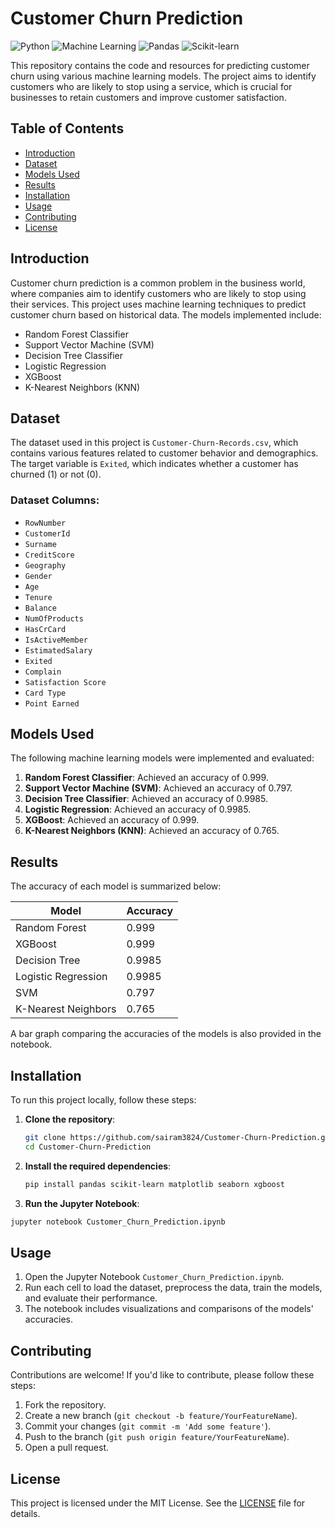 # Customer Churn Prediction

![Python](https://img.shields.io/badge/Python-3.x-blue)
![Machine Learning](https://img.shields.io/badge/Machine-Learning-orange)
![Pandas](https://img.shields.io/badge/Pandas-Data-Analysis-green)
![Scikit-learn](https://img.shields.io/badge/Scikit-learn-ML-blue)

This repository contains the code and resources for predicting customer churn using various machine learning models. The project aims to identify customers who are likely to stop using a service, which is crucial for businesses to retain customers and improve customer satisfaction.

## Table of Contents
- [Introduction](#introduction)
- [Dataset](#dataset)
- [Models Used](#models-used)
- [Results](#results)
- [Installation](#installation)
- [Usage](#usage)
- [Contributing](#contributing)
- [License](#license)

## Introduction
Customer churn prediction is a common problem in the business world, where companies aim to identify customers who are likely to stop using their services. This project uses machine learning techniques to predict customer churn based on historical data. The models implemented include:
- Random Forest Classifier
- Support Vector Machine (SVM)
- Decision Tree Classifier
- Logistic Regression
- XGBoost
- K-Nearest Neighbors (KNN)

## Dataset
The dataset used in this project is `Customer-Churn-Records.csv`, which contains various features related to customer behavior and demographics. The target variable is `Exited`, which indicates whether a customer has churned (1) or not (0).

### Dataset Columns:
- `RowNumber`
- `CustomerId`
- `Surname`
- `CreditScore`
- `Geography`
- `Gender`
- `Age`
- `Tenure`
- `Balance`
- `NumOfProducts`
- `HasCrCard`
- `IsActiveMember`
- `EstimatedSalary`
- `Exited`
- `Complain`
- `Satisfaction Score`
- `Card Type`
- `Point Earned`

## Models Used
The following machine learning models were implemented and evaluated:
1. **Random Forest Classifier**: Achieved an accuracy of 0.999.
2. **Support Vector Machine (SVM)**: Achieved an accuracy of 0.797.
3. **Decision Tree Classifier**: Achieved an accuracy of 0.9985.
4. **Logistic Regression**: Achieved an accuracy of 0.9985.
5. **XGBoost**: Achieved an accuracy of 0.999.
6. **K-Nearest Neighbors (KNN)**: Achieved an accuracy of 0.765.

## Results
The accuracy of each model is summarized below:

| Model                  | Accuracy |
|------------------------|----------|
| Random Forest          | 0.999    |
| XGBoost                | 0.999    |
| Decision Tree          | 0.9985   |
| Logistic Regression    | 0.9985   |
| SVM                    | 0.797    |
| K-Nearest Neighbors    | 0.765    |

A bar graph comparing the accuracies of the models is also provided in the notebook.

## Installation
To run this project locally, follow these steps:

1. **Clone the repository**:
   ```bash
   git clone https://github.com/sairam3824/Customer-Churn-Prediction.git
   cd Customer-Churn-Prediction
2. **Install the required dependencies**:
   ```bash
   pip install pandas scikit-learn matplotlib seaborn xgboost
3. **Run the Jupyter Notebook**:
  ```bash
  jupyter notebook Customer_Churn_Prediction.ipynb
```
## Usage

1. Open the Jupyter Notebook `Customer_Churn_Prediction.ipynb`.
2. Run each cell to load the dataset, preprocess the data, train the models, and evaluate their performance.
3. The notebook includes visualizations and comparisons of the models' accuracies.

## Contributing

Contributions are welcome! If you'd like to contribute, please follow these steps:

1. Fork the repository.
2. Create a new branch (`git checkout -b feature/YourFeatureName`).
3. Commit your changes (`git commit -m 'Add some feature'`).
4. Push to the branch (`git push origin feature/YourFeatureName`).
5. Open a pull request.

## License

This project is licensed under the MIT License. See the [LICENSE](LICENSE) file for details.   
